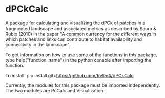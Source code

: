 # dPCkCalc

A package for calculating and visualizing the dPCk of patches in a fragmented landscape and associated metrics as described by Saura & Rubio (2010) in the paper "A common currency for the different ways in which patches and links can contribute to habitat availability and connectivity in the landscape". 

To get information on how to use some of the functions in this package, type help("function_name") in the python console after importing the function.

To install: pip install git+https://github.com/RyDe4/dPCkCalc

Currently, the modules for this package must be imported independently. The two modules are PcCalc and Visualization

